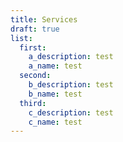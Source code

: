 ```yaml
---
title: Services
draft: true
list:
  first:
    a_description: test
    a_name: test
  second:
    b_description: test
    b_name: test
  third:
    c_description: test
    c_name: test
---
```


